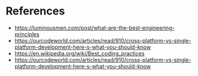 # References

* https://luminousmen.com/post/what-are-the-best-engineering-principles
* https://ourcodeworld.com/articles/read/910/cross-platform-vs-single-platform-development-here-s-what-you-should-know
* https://en.wikipedia.org/wiki/Best_coding_practices
* https://ourcodeworld.com/articles/read/910/cross-platform-vs-single-platform-development-here-s-what-you-should-know
